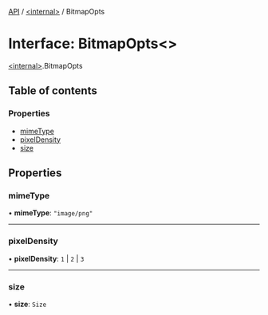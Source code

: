 [API](../README.md) / [\<internal\>](../modules/internal_.md) / BitmapOpts

# Interface: BitmapOpts\<\>

[\<internal\>](../modules/internal_.md).BitmapOpts

## Table of contents

### Properties

- [mimeType](internal_.BitmapOpts.md#mimetype)
- [pixelDensity](internal_.BitmapOpts.md#pixeldensity)
- [size](internal_.BitmapOpts.md#size)

## Properties

### mimeType

• **mimeType**: ``"image/png"``

___

### pixelDensity

• **pixelDensity**: ``1`` \| ``2`` \| ``3``

___

### size

• **size**: `Size`
